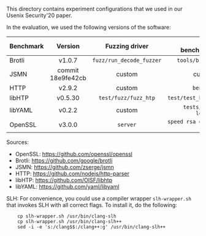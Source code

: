 This directory contains experiment configurations that we used in our Usenix Security'20 paper.

In the evaluation, we used the following versions of the software:

| Benchmark        | Version           | Fuzzing driver  | Perf. benchmark |
| ------------- |:-------------:|:-----:| ----:|
| Brotli | v1.0.7   | `fuzz/run_decode_fuzzer` | `tools/brotli` |
| JSMN | commit 18e9fe42cb | custom | custom |
| HTTP | v2.9.2     | custom | `bench.c` |
| libHTP | v0.5.30  | `test/fuzz/fuzz_htp` | `test/test_bench` |
| libYAML | v0.2.2  | custom | `tests/run-loader` |
| OpenSSL | v3.0.0  | `server` | `speed rsa ecdsa dsa` |

Sources:
* OpenSSL: https://github.com/openssl/openssl
* Brotli: https://github.com/google/brotli
* JSMN: https://github.com/zserge/jsmn
* HTTP: https://github.com/nodejs/http-parser
* libHTP: https://github.com/OISF/libhtp
* libYAML: https://github.com/yaml/libyaml


SLH: For convenience, you could use a compiler wrapper `slh-wrapper.sh` that invokes SLH with all correct flags.
To install it, do the following:

```shell script
	cp slh-wrapper.sh /usr/bin/clang-slh
	cp slh-wrapper.sh /usr/bin/clang-slh++
	sed -i -e 's:/clang$$:/clang++:g' /usr/bin/clang-slh++
```